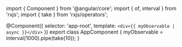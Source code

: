 import { Component } from '@angular/core';
import { of, interval } from 'rxjs';
import { take } from 'rxjs/operators';

@Component({
  selector: 'app-root',
  template: `
    <div>{{ myObservable | async }}</div>
  `
})
export class AppComponent {
  myObservable = interval(1000).pipe(take(10));
}
